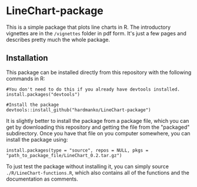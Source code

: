 LineChart-package
=================

This is a simple package that plots line charts in R. The introductory vignettes are in the `/vignettes` folder in pdf form. It's just a few pages and describes pretty much the whole package.

Installation
------------

This package can be installed directly from this repository with the following commands in R:
```{r}
#You don't need to do this if you already have devtools installed.
install.packages("devtools")

#Install the package
devtools::install_github("hardmanko/LineChart-package")
```

It is slightly better to install the package from a package file, which you can get by downloading this repository and getting the file from the "packaged" subdirectory. Once you have that file on you computer somewhere, you can install the package using:
```{r}
install.packages(type = "source", repos = NULL, pkgs = "path_to_package_file/LineChart_0.2.tar.gz")
```

To just test the package without installing it, you can simply source `./R/LineChart-functions.R`, which also contains all of the functions and the documentation as comments.
